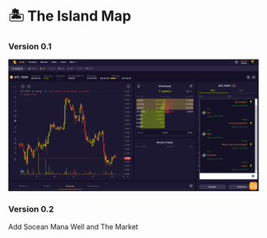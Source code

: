 # 🏝 The Island Map

### Version 0.1

![](<../../.gitbook/assets/image (12) (1) (1) (1) (1) (1).png>)

### Version 0.2

Add Socean Mana Well and The Market
